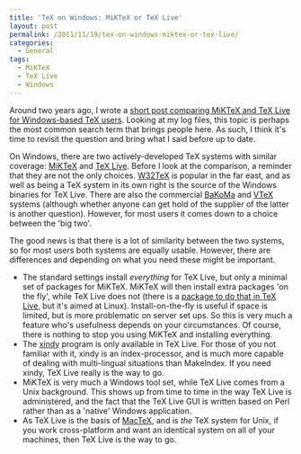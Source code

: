 ```yaml
---
title: 'TeX on Windows: MiKTeX or TeX Live'
layout: post
permalink: /2011/11/19/tex-on-windows-miktex-or-tex-live/
categories:
  - General
tags:
  - MiKTeX
  - TeX Live
  - Windows
---
```

Around two years ago, I wrote a [short post comparing MiKTeX and TeX Live for Windows-based TeX users](/2009/11/07/windows-tex-users-miktex-or-tex-live/). Looking at my log files, this topic is perhaps the most common search term that brings people here. As such, I think it's time to revisit the question and bring what I said before up to date.

On Windows, there are two actively-developed TeX systems with similar coverage: [MiKTeX](https://www.miktex.org/) and [TeX Live](https://tug.org/texlive). Before I look at the comparison, a reminder that they are not the only choices. [W32TeX](http://w32tex.org/) is popular in the far east, and as well as being a TeX system in its own right is the source of the Windows binaries for TeX Live. There are also the commercial [BaKoMa](http://www.bakoma-tex.com/) and [VTeX](http://www.micropress-inc.com/) systems (although whether anyone can get hold of the supplier of the latter is another question). However, for most users it comes down to a choice between the 'big two'.

The good news is that there is a lot of similarity between the two systems, so for most users both systems are equally usable. However, there are differences and depending on what you need these might be important.

- The standard settings install _everything_ for TeX Live, but only a minimal set of packages for MiKTeX. MiKTeX will then install extra packages 'on the fly', while TeX Live does not (there is a [package to do that in TeX Live](https://ctan.org/pkg/texliveonfly), but it's aimed at Linux). Install-on-the-fly is useful if space is limited, but is more problematic on server set ups. So this is very much a feature who's usefulness depends on your circumstances. Of course, there is nothing to stop you using MiKTeX and installing everything.
- The [xindy](http://www.xindy.org/) program is only available in TeX Live. For those of you not familiar with it, xindy is an index-processor, and is much more capable of dealing with multi-lingual situations than MakeIndex. If you need xindy, TeX Live really is the way to go.
- MiKTeX is very much a Windows tool set, while TeX Live comes from a Unix background. This shows up from time to time in the way TeX Live is administered, and the fact that the TeX Live GUI is written based on Perl rather than as a 'native' Windows application.
- As TeX Live is the basis of [MacTeX](https://tug.org/mactex), and is _the_ TeX system for Unix, if you work cross-platform and want an identical system on all of your machines, then TeX Live is the way to go.

